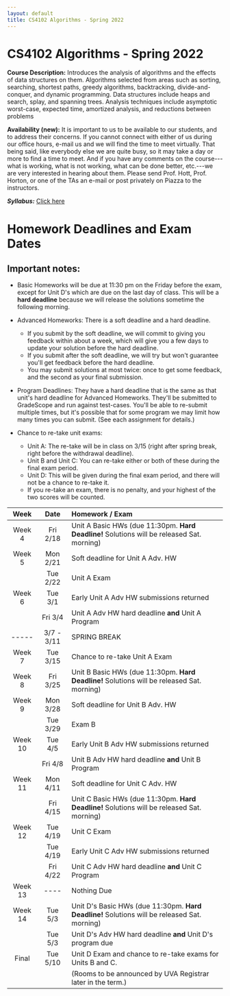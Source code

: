 ```yaml
---
layout: default
title: CS4102 Algorithms - Spring 2022 
---
```

# CS4102 Algorithms - Spring 2022

**Course Description:** Introduces the analysis of algorithms and the
effects of data structures on them. Algorithms selected from areas such
as sorting, searching, shortest paths, greedy algorithms, backtracking,
divide-and-conquer, and dynamic programming. Data structures include
heaps and search, splay, and spanning trees. Analysis techniques include
asymptotic worst-case, expected time, amortized analysis, and reductions
between problems

**Availability (new):** It is important to us to be available to our students, and to address their concerns. If you cannot connect with either of us during our office hours, e-mail us and we will find the time to meet virtually. That being said, like everybody else we are quite busy, so it may take a day or more to find a time to meet. And if you have any comments on the course---what is working, what is not working, what can be done better, etc.---we are very interested in hearing about them.  Please send Prof. Hott, Prof. Horton, or one of the TAs an e-mail or post privately on Piazza to the instructors. 

***Syllabus:***  [Click here](./syllabus.html)

<!-- ## Course Organization

[Schedule](./slides/schedule.html) - [Useful Topics Resources](resources.html) - [Useful Collaboration Resources](transition.html)
-->

# Homework Deadlines and Exam Dates

## Important notes:

- Basic Homeworks will be due at 11:30 pm on the Friday before the exam, except for Unit D's which are due on the last day of class. This will be a **hard deadline** because we will release the solutions sometime the following morning.

- Advanced Homeworks:  There is a soft deadline and a hard deadline.
   - If you submit by the soft deadline, we will commit to giving you feedback within about a week, which will give you a few days to update your solution before the hard deadline.
   - If you submit after the soft deadline, we will try but won't guarantee you'll get feedback before the hard deadline.
   - You may submit solutions at most twice: once to get some feedback, and the second as your final submission.
   
- Program Deadlines:  They have a hard deadline that is the same as that unit's hard deadline for Advanced Homeworks.  They'll be submitted to GradeScope and run against test-cases. You'll be able to re-submit multiple times, but it's possible that for some program we may limit how many times you can submit. (See each assignment for details.)

- Chance to re-take unit exams:
    - Unit A:  The re-take will be in class on 3/15 (right after spring break, right before the withdrawal deadline).
    - Unit B and Unit C:  You can re-take either or both of these during the final exam period.
    - Unit D: This will be given during the final exam period, and there will not be a chance to re-take it. 
    - If you re-take an exam, there is no penalty, and your highest of the two scores will be counted.

 | Week    | Date       | Homework / Exam                                                                              |
 | :--:    | :--:       | :------------                                                                                |
 | Week 4  | Fri 2/18   | Unit A Basic HWs (due 11:30pm. **Hard Deadline!** Solutions will be released Sat. morning)   |
 | Week 5  | Mon 2/21   | Soft deadline for Unit A Adv. HW                                                             |
 |         | Tue 2/22   | Unit A Exam                                                                                  |
 | Week 6  | Tue 3/1    | Early Unit A Adv HW submissions returned                                                     |
 |         | Fri 3/4    | Unit A Adv HW hard deadline **and** Unit A Program                                           |
 | -----   | 3/7 - 3/11 | SPRING BREAK                                                                                 |
 | Week 7  | Tue 3/15   | Chance to re-take Unit A Exam                                                                |
 | Week 8  | Fri 3/25   | Unit B Basic HWs (due 11:30pm. **Hard Deadline!** Solutions will be released Sat. morning)   |
 | Week 9  | Mon 3/28   | Soft deadline for  Unit B Adv. HW                                                            |
 |         | Tue 3/29   | Exam B                                                                                       |
 | Week 10 | Tue 4/5    | Early Unit B Adv HW submissions returned                                                     |
 |         | Fri 4/8    | Unit B Adv HW hard deadline **and** Unit B Program                                           |
 | Week 11 | Mon 4/11   | Soft deadline for Unit C Adv. HW                                                             |
 |         | Fri 4/15   | Unit C Basic HWs (due 11:30pm. **Hard Deadline!** Solutions will be released Sat. morning)   |
 | Week 12 | Tue 4/19   | Unit C Exam                                                                                  |
 |         | Tue 4/19   | Early Unit C Adv HW submissions returned                                                     |
 |         | Fri 4/22   | Unit C Adv HW hard deadline **and** Unit C Program                                           |
 | Week 13 | ----       | Nothing Due                                                                                  |
 | Week 14 | Tue 5/3    | Unit D's Basic HWs (due 11:30pm. **Hard Deadline!** Solutions will be released Sat. morning) |
 |         | Tue 5/3    | Unit D's Adv HW hard deadline **and** Unit D's program due                                   |
 | Final   | Tue 5/10   | Unit D Exam and chance to re-take exams for Units B and C.                                   |
 |         |            | (Rooms to be announced by UVA Registrar later in the term.)                                  |
